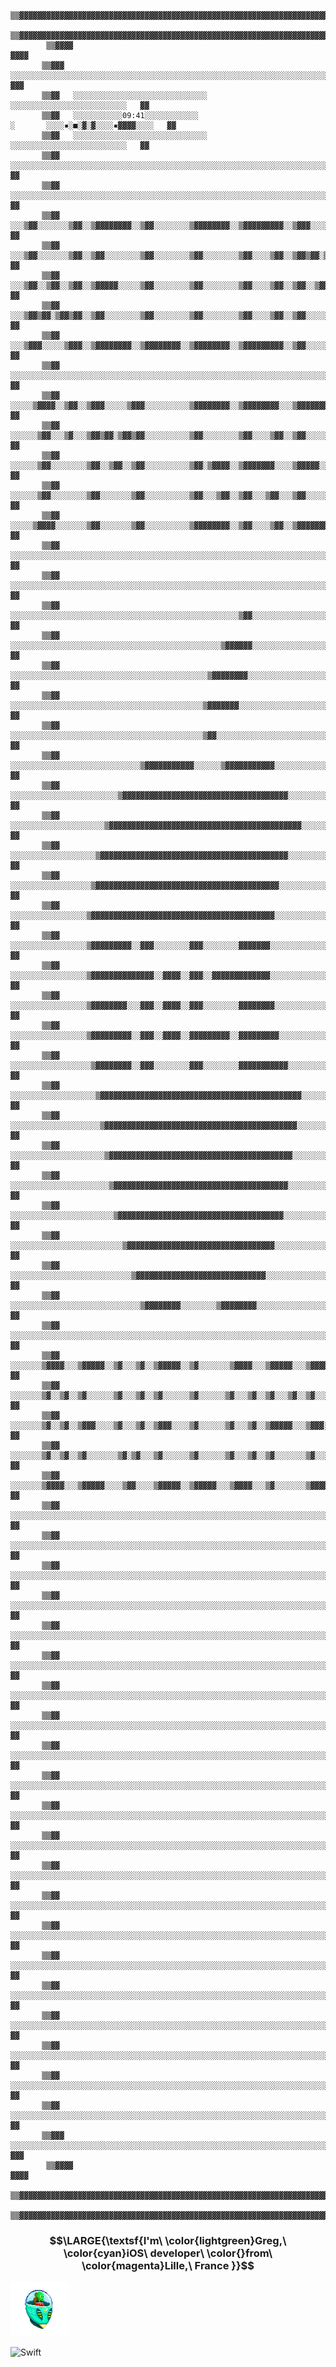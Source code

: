               
                   ▒▒▓▓▓▓▓▓▓▓▓▓▓▓▓▓▓▓▓▓▓▓▓▓▓▓▓▓▓▓▓▓▓▓▓▓▓▓▓▓▓▓▓▓▓▓▓▓▓▓▓▓▓▓▓▓▓▓▓▓▓▓▓▓▓▓▓▓▓▓▓▓▓▓▓▓▓▓▓▓▓▓▓▓▓▓
              ▒▒▓▓▓▓▓▓▓▓▓▓▓▓▓▓▓▓▓▓▓▓▓▓▓▓▓▓▓▓▓▓▓▓▓▓▓▓▓▓▓▓▓▓▓▓▓▓▓▓▓▓▓▓▓▓▓▓▓▓▓▓▓▓▓▓▓▓▓▓▓▓▓▓▓▓▓▓▓▓▓▓▓▓▓▓▓▓▓▓▓▓▓▓▓
            ▒▒▓▓▓▓                                                                                        ▓▓▓▓
           ▒▒▓▓▓   ░░░░░░░░░░░░░░░░░░░░░░░░░░░░░░░░░░░░░░░░░░░░░░░░░░░░░░░░░░░░░░░░░░░░░░░░░░░░░░░░░░░░░░   ▓▓▓
           ▒▒▓▓   ░░░░░░░░░░░░░░░░░░░░░░░░░░░░░░                                 ░░░░░░░░░░░░░░░░░░░░░░░░░░   ▓▓
           ▒▒▓▓   ░░░░░░░░░░░09:41░░░░░░░░░░░░                             ░       ░░░░▪░■░▓░▓░░░░▪▓▓▓▓░░░░   ▓▓
           ▒▒▓▓   ░░░░░░░░░░░░░░░░░░░░░░░░░░░░░░                                 ░░░░░░░░░░░░░░░░░░░░░░░░░░   ▓▓
           ▒▒▓▓   ░░░░░░░░░░░░░░░░░░░░░░░░░░░░░░░░░░░░░░░░░░░░░░░░░░░░░░░░░░░░░░░░░░░░░░░░░░░░░░░░░░░░░░░░░   ▓▓
           ▒▒▓▓   ░░░░░░░░░░░░░░░░░░░░░░░░░░░░░░░░░░░░░░░░░░░░░░░░░░░░░░░░░░░░░░░░░░░░░░░░░░░░░░░░░░░░░░░░░   ▓▓
           ▒▒▓▓   ░░░▒▓▓░░░░░░░▒▓▓░░▒▓▓▓▓▓▓▓▓░░▒▓▓░░░░░░░░▒▓▓▓▓▓▓▓▓░░▒▓▓▓▓▓▓▓▓▓░░▒▓▓▓░░░░░▒▓▓▓░░▒▓▓▓▓▓▓▓▓░░   ▓▓
           ▒▒▓▓   ░░░▒▓▓░░░░░░░▒▓▓░░▒▓▓░░░░░░░░▒▓▓░░░░░░░░▒▓▓░░░░░░░░▒▓▓░░░░▒▓▓░░▒▓▓▒▓▓░▒▓▓▒▓▓░░▒▓▓░░░░░░░░   ▓▓
           ▒▒▓▓   ░░░▒▓▓░░▒▓▓░░▒▓▓░░▒▓▓▓▓▓░░░░░▒▓▓░░░░░░░░▒▓▓░░░░░░░░▒▓▓░░░░▒▓▓░░▒▓▓░░▒▓▓░░▒▓▓░░▒▓▓▓▓▓░░░░░   ▓▓
           ▒▒▓▓   ░░░▒▓▓▒▓▓░▒▓▓▒▓▓░░▒▓▓░░░░░░░░▒▓▓░░░░░░░░▒▓▓░░░░░░░░▒▓▓░░░░▒▓▓░░▒▓▓░░░░░░░▒▓▓░░▒▓▓░░░░░░░░   ▓▓
           ▒▒▓▓   ░░░▒▓▓▓░░░░░▒▓▓▓░░▒▓▓▓▓▓▓▓▓░░▒▓▓▓▓▓▓▓▓░░▒▓▓▓▓▓▓▓▓░░▒▓▓▓▓▓▓▓▓▓░░▒▓▓░░░░░░░▒▓▓░░▒▓▓▓▓▓▓▓▓░░   ▓▓
           ▒▒▓▓   ░░░░░░░░░░░░░░░░░░░░░░░░░░░░░░░░░░░░░░░░░░░░░░░░░░░░░░░░░░░░░░░░░░░░░░░░░░░░░░░░░░░░░░░░░   ▓▓
           ▒▒▓▓   ░░░░░▒▓▓▓▓░░▒▓▓░░▒▓▓▓░░░░░▒▓▓▓░░░░░░░░░░▒▓▓▓▓▓▓▓▓░░▒▓▓▓▓▓▓▓▓░░░▒▓▓▓▓▓▓▓▓░░▒▓▓▓▓▓▓▓▓░░░░░░   ▓▓
           ▒▒▓▓   ░░░░░░▒▓▓░░░▒▓░░░▒▓▓▒▓▓░▒▓▓▒▓▓░░░░░░░░░░▒▓▓░░░░░░░░▒▓▓░░░░▒▓▓░░▒▓▓░░░░░░░░▒▓▓░░░░░░░░░░░░   ▓▓
           ▒▒▓▓   ░░░░░░▒▓▓░░░░░░░░▒▓▓░░▒▓▓░░▒▓▓░░░░░░░░░░▒▓▓░▒▓▓▓▓░░▒▓▓▓▓▓▓▓░░░░▒▓▓▓▓▓░░░░░▒▓▓░▒▓▓▓▓░░░░░░   ▓▓
           ▒▒▓▓   ░░░░░░▒▓▓░░░░░░░░▒▓▓░░░░░░░▒▓▓░░░░░░░░░░▒▓▓░░░▒▓▓░░▒▓▓░░░▒▓▓░░░▒▓▓░░░░░░░░▒▓▓░░░▒▓▓░░░░░░   ▓▓
           ▒▒▓▓   ░░░░░▒▓▓▓▓░░░░░░░▒▓▓░░░░░░░▒▓▓░░░░░░░░░░▒▓▓▓▓▓▓▓▓░░▒▓▓░░░░▒▓▓░░▒▓▓▓▓▓▓▓▓░░▒▓▓▓▓▓▓▓▓░░░░░░   ▓▓
           ▒▒▓▓   ░░░░░░░░░░░░░░░░░░░░░░░░░░░░░░░░░░░░░░░░░░░░░░░░░░░░░░░░░░░░░░░░░░░░░░░░░░░░░░░░░░░░░░░░░   ▓▓
           ▒▒▓▓   ░░░░░░░░░░░░░░░░░░░░░░░░░░░░░░░░░░░░░░░░░░░░░░░░░░░░░░░░░░░░░░░░░░░░░░░░░░░░░░░░░░░░░░░░░   ▓▓
           ▒▒▓▓   ░░░░░░░░░░░░░░░░░░░░░░░░░░░░░░░░░░░░░░░░░░░░░░░░░░░▒▓▓░░░░░░░░░░░░░░░░░░░░░░░░░░░░░░░░░░░   ▓▓
           ▒▒▓▓   ░░░░░░░░░░░░░░░░░░░░░░░░░░░░░░░░░░░░░░░░░░░░░░░▒▓▓▓▓▓▓░░░░░░░░░░░░░░░░░░░░░░░░░░░░░░░░░░░   ▓▓
           ▒▒▓▓   ░░░░░░░░░░░░░░░░░░░░░░░░░░░░░░░░░░░░░░░░░░░░▒▓▓▓▓▓▓▓▓░░░░░░░░░░░░░░░░░░░░░░░░░░░░░░░░░░░░   ▓▓
           ▒▒▓▓   ░░░░░░░░░░░░░░░░░░░░░░░░░░░░░░░░░░░░░░░░░░░▒▓▓▓▓▓▓▓░░░░░░░░░░░░░░░░░░░░░░░░░░░░░░░░░░░░░░   ▓▓
           ▒▒▓▓   ░░░░░░░░░░░░░░░░░░░░░░░░░░░░░░░░░░░░░░░░░░░▒▓▓░░░░░░░░░░░░░░░░░░░░░░░░░░░░░░░░░░░░░░░░░░░   ▓▓
           ▒▒▓▓   ░░░░░░░░░░░░░░░░░░░░░░░░░░░░░▒▓▓▓▓▓▓▓▓▓▓▓░░░░░░▒▓▓▓▓▓▓▓▓▓▓▓░░░░░░░░░░░░░░░░░░░░░░░░░░░░░░   ▓▓
           ▒▒▓▓   ░░░░░░░░░░░░░░░░░░░░░░░░▒▓▓▓▓▓▓▓▓▓▓▓▓▓▓▓▓▓▓▓▓▓▓▓▓▓▓▓▓▓▓▓▓▓▓▓▓▓░░░░░░░░░░░░░░░░░░░░░░░░░░░   ▓▓
           ▒▒▓▓   ░░░░░░░░░░░░░░░░░░░░░▒▓▓▓▓▓▓▓▓▓▓▓▓▓▓▓▓▓▓▓▓▓▓▓▓▓▓▓▓▓▓▓▓▓▓▓▓▓▓▓▓▓▓▓░░░░░░░░░░░░░░░░░░░░░░░░   ▓▓
           ▒▒▓▓   ░░░░░░░░░░░░░░░░░░░▒▓▓▓▓▓▓▓▓▓▓▓▓▓▓▓▓▓▓▓▓▓▓▓▓▓▓▓▓▓▓▓▓▓▓▓▓▓▓▓▓▓▓░░░░░░░░░░░░░░░░░░░░░░░░░░░   ▓▓
           ▒▒▓▓   ░░░░░░░░░░░░░░░░░░▒▓▓▓▓▓▓▓▓▓▓▓▓▓▓▓▓▓▓▓▓▓▓▓▓▓▓▓▓▓▓▓▓▓▓▓▓▓▓▓▓▓░░░░░░░░░░░░░░░░░░░░░░░░░░░░░   ▓▓
           ▒▒▓▓   ░░░░░░░░░░░░░░░░░▒▓▓▓▓▓▓▓▓▓▓▓▓▓▓▓▓▓▓▓▓▓▓▓▓▓▓▓▓▓▓▓▓▓▓▓▓▓▓▓▓▓░░░░░░░░░░░░░░░░░░░░░░░░░░░░░░   ▓▓
           ▒▒▓▓   ░░░░░░░░░░░░░░░░░▒▓▓▓▓▓▓▓▓▓░░▓▓▓░░░░░░░░▓▓▓░░░░░░░░▓▓▓▓▓▓▓░░░░░░░░░░░░░░░░░░░░░░░░░░░░░░░   ▓▓
           ▒▒▓▓   ░░░░░░░░░░░░░░░░░▒▓▓▓▓▓▓▓▓▓▓▓▓▓▓░░▓▓▓▓░░▓▓▓░░▓▓▓▓▓▓▓▓▓▓▓▓▓░░░░░░░░░░░░░░░░░░░░░░░░░░░░░░░   ▓▓
           ▒▒▓▓   ░░░░░░░░░░░░░░░░░▒▓▓▓▓▓▓▓▓░░░▓▓▓░░▓▓▓▓░░▓▓▓░░░░░░░░▓▓▓▓▓▓▓▓░░░░░░░░░░░░░░░░░░░░░░░░░░░░░░   ▓▓
           ▒▒▓▓   ░░░░░░░░░░░░░░░░░▒▓▓▓▓▓▓▓▓▓░░▓▓▓░░▓▓▓▓░░▓▓▓▓▓▓▓▓▓░░▓▓▓▓▓▓▓▓▓░░░░░░░░░░░░░░░░░░░░░░░░░░░░░   ▓▓
           ▒▒▓▓   ░░░░░░░░░░░░░░░░░░▒▓▓▓▓▓▓▓▓░░▓▓▓░░░░░░░░▓▓▓░░░░░░░░▓▓▓▓▓▓▓▓▓▓▓░░░░░░░░░░░░░░░░░░░░░░░░░░░   ▓▓
           ▒▒▓▓   ░░░░░░░░░░░░░░░░░░░▒▓▓▓▓▓▓▓▓▓▓▓▓▓▓▓▓▓▓▓▓▓▓▓▓▓▓▓▓▓▓▓▓▓▓▓▓▓▓▓▓▓▓▓▓▓░░░░░░░░░░░░░░░░░░░░░░░░   ▓▓
           ▒▒▓▓   ░░░░░░░░░░░░░░░░░░░░▒▓▓▓▓▓▓▓▓▓▓▓▓▓▓▓▓▓▓▓▓▓▓▓▓▓▓▓▓▓▓▓▓▓▓▓▓▓▓▓▓▓▓▓░░░░░░░░░░░░░░░░░░░░░░░░░   ▓▓
           ▒▒▓▓   ░░░░░░░░░░░░░░░░░░░░░▒▓▓▓▓▓▓▓▓▓▓▓▓▓▓▓▓▓▓▓▓▓▓▓▓▓▓▓▓▓▓▓▓▓▓▓▓▓▓▓▓▓░░░░░░░░░░░░░░░░░░░░░░░░░░   ▓▓
           ▒▒▓▓   ░░░░░░░░░░░░░░░░░░░░░░▒▓▓▓▓▓▓▓▓▓▓▓▓▓▓▓▓▓▓▓▓▓▓▓▓▓▓▓▓▓▓▓▓▓▓▓▓▓▓▓░░░░░░░░░░░░░░░░░░░░░░░░░░░   ▓▓
           ▒▒▓▓   ░░░░░░░░░░░░░░░░░░░░░░░▒▓▓▓▓▓▓▓▓▓▓▓▓▓▓▓▓▓▓▓▓▓▓▓▓▓▓▓▓▓▓▓▓▓▓▓▓▓░░░░░░░░░░░░░░░░░░░░░░░░░░░░   ▓▓
           ▒▒▓▓   ░░░░░░░░░░░░░░░░░░░░░░░░░▒▓▓▓▓▓▓▓▓▓▓▓▓▓▓▓▓▓▓▓▓▓▓▓▓▓▓▓▓▓▓▓▓▓░░░░░░░░░░░░░░░░░░░░░░░░░░░░░░   ▓▓
           ▒▒▓▓   ░░░░░░░░░░░░░░░░░░░░░░░░░░░▒▓▓▓▓▓▓▓▓▓▓▓▓▓▓▓▓▓▓▓▓▓▓▓▓▓▓▓▓▓░░░░░░░░░░░░░░░░░░░░░░░░░░░░░░░░   ▓▓
           ▒▒▓▓   ░░░░░░░░░░░░░░░░░░░░░░░░░░░░░▒▓▓▓▓▓▓▓▓░░░░░░░░▒▓▓▓▓▓▓▓▓░░░░░░░░░░░░░░░░░░░░░░░░░░░░░░░░░░   ▓▓
           ▒▒▓▓   ░░░░░░░░░░░░░░░░░░░░░░░░░░░░░░░░░░░░░░░░░░░░░░░░░░░░░░░░░░░░░░░░░░░░░░░░░░░░░░░░░░░░░░░░░   ▓▓
           ▒▒▓▓   ░░░░░░░▒▓▓▓▓░░░▒▓▓▓▓▓░░▒▓░░░▒▓░░▒▓▓▓▓▓░░▒▓░░░░░░░▒▓▓▓▓░░░▒▓▓▓▓▓░░░▒▓▓▓▓▓░░▒▓▓▓▓▓░░░░░░░░░   ▓▓
           ▒▒▓▓   ░░░░░░░▒▓░░▒▓░░▒▓░░░░░░▒▓░░░▒▓░░▒▓░░░░░░▒▓░░░░░░▒▓░░░▒▓░░▒▓░░░▒▓░░▒▓░░░░░░▒▓░░░▒▓░░░░░░░░   ▓▓
           ▒▒▓▓   ░░░░░░░▒▓░░▒▓░░▒▓▓▓░░░░▒▓░░░▒▓░░▒▓▓▓░░░░▒▓░░░░░░▒▓░░░▒▓░░▒▓▓▓▓▓░░░▒▓▓▓░░░░▒▓▓▓▓▓░░░░░░░░░   ▓▓
           ▒▒▓▓   ░░░░░░░▒▓░░▒▓░░▒▓░░░░░░░▒▓░▒▓░░░▒▓░░░░░░▒▓░░░░░░▒▓░░░▒▓░░▒▓░░░░░░░▒▓░░░░░░▒▓░▒▓░░░░░░░░░░   ▓▓
           ▒▒▓▓   ░░░░░░░▒▓▓▓▓░░░▒▓▓▓▓▓░░░░▒▓▓░░░░▒▓▓▓▓▓░░▒▓▓▓▓▓░░░▒▓▓▓▓░░░▒▓░░░░░░░▒▓▓▓▓▓░░▒▓░░░▒▓░░░░░░░░   ▓▓
           ▒▒▓▓   ░░░░░░░░░░░░░░░░░░░░░░░░░░░░░░░░░░░░░░░░░░░░░░░░░░░░░░░░░░░░░░░░░░░░░░░░░░░░░░░░░░░░░░░░░   ▓▓
           ▒▒▓▓   ░░░░░░░░░░░░░░░░░░░░░░░░░░░░░░░░░░░░░░░░░░░░░░░░░░░░░░░░░░░░░░░░░░░░░░░░░░░░░░░░░░░░░░░░░   ▓▓
           ▒▒▓▓   ░░░░░░░░░░░░░░░░░░░░░░░░░░░░░░░░░░░░░░░░░░░░░░░░░░░░░░░░░░░░░░░░░░░░░░░░░░░░░░░░░░░░░░░░░   ▓▓
           ▒▒▓▓   ░░░░░░░░░░░░░░░░░░░░░░░░░░░░░░░░░░░░░░░░░░░░░░░░░░░░░░░░░░░░░░░░░░░░░░░░░░░░░░░░░░░░░░░░░   ▓▓
           ▒▒▓▓   ░░░░░░░░░░░░░░░░░░░░░░░░░░░░░░░░░░░░░░░░░░░░░░░░░░░░░░░░░░░░░░░░░░░░░░░░░░░░░░░░░░░░░░░░░   ▓▓
           ▒▒▓▓   ░░░░░░░░░░░░░░░░░░░░░░░░░░░░░░░░░░░░░░░░░░░░░░░░░░░░░░░░░░░░░░░░░░░░░░░░░░░░░░░░░░░░░░░░░   ▓▓
           ▒▒▓▓   ░░░░░░░░░░░░░░░░░░░░░░░░░░░░░░░░░░░░░░░░░░░░░░░░░░░░░░░░░░░░░░░░░░░░░░░░░░░░░░░░░░░░░░░░░   ▓▓
           ▒▒▓▓   ░░░░░░░░░░░░░░░░░░░░░░░░░░░░░░░░░░░░░░░░░░░░░░░░░░░░░░░░░░░░░░░░░░░░░░░░░░░░░░░░░░░░░░░░░   ▓▓
           ▒▒▓▓   ░░░░░░░░░░░░░░░░░░░░░░░░░░░░░░░░░░░░░░░░░░░░░░░░░░░░░░░░░░░░░░░░░░░░░░░░░░░░░░░░░░░░░░░░░   ▓▓
           ▒▒▓▓   ░░░░░░░░░░░░░░░░░░░░░░░░░░░░░░░░░░░░░░░░░░░░░░░░░░░░░░░░░░░░░░░░░░░░░░░░░░░░░░░░░░░░░░░░░   ▓▓
           ▒▒▓▓   ░░░░░░░░░░░░░░░░░░░░░░░░░░░░░░░░░░░░░░░░░░░░░░░░░░░░░░░░░░░░░░░░░░░░░░░░░░░░░░░░░░░░░░░░░   ▓▓
           ▒▒▓▓   ░░░░░░░░░░░░░░░░░░░░░░░░░░░░░░░░░░░░░░░░░░░░░░░░░░░░░░░░░░░░░░░░░░░░░░░░░░░░░░░░░░░░░░░░░   ▓▓
           ▒▒▓▓   ░░░░░░░░░░░░░░░░░░░░░░░░░░░░░░░░░░░░░░░░░░░░░░░░░░░░░░░░░░░░░░░░░░░░░░░░░░░░░░░░░░░░░░░░░   ▓▓
           ▒▒▓▓   ░░░░░░░░░░░░░░░░░░░░░░░░░░░░░░░░░░░░░░░░░░░░░░░░░░░░░░░░░░░░░░░░░░░░░░░░░░░░░░░░░░░░░░░░░   ▓▓
           ▒▒▓▓   ░░░░░░░░░░░░░░░░░░░░░░░░░░░░░░░░░░░░░░░░░░░░░░░░░░░░░░░░░░░░░░░░░░░░░░░░░░░░░░░░░░░░░░░░░   ▓▓
           ▒▒▓▓   ░░░░░░░░░░░░░░░░░░░░░░░░░░░░░░░░░░░░░░░░░░░░░░░░░░░░░░░░░░░░░░░░░░░░░░░░░░░░░░░░░░░░░░░░░   ▓▓
           ▒▒▓▓   ░░░░░░░░░░░░░░░░░░░░░░░░░░░░░░░░░░░░░░░░░░░░░░░░░░░░░░░░░░░░░░░░░░░░░░░░░░░░░░░░░░░░░░░░░   ▓▓
           ▒▒▓▓   ░░░░░░░░░░░░░░░░░░░░░░░░░░░░░░░░░░░░░░░░░░░░░░░░░░░░░░░░░░░░░░░░░░░░░░░░░░░░░░░░░░░░░░░░░   ▓▓
           ▒▒▓▓   ░░░░░░░░░░░░░░░░░░░░░░░░░░░░░░░░░░░░░░░░░░░░░░░░░░░░░░░░░░░░░░░░░░░░░░░░░░░░░░░░░░░░░░░░░   ▓▓
           ▒▒▓▓   ░░░░░░░░░░░░░░░░░░░░░░░░░░░░░░░░░░░░░░░░░░░░░░░░░░░░░░░░░░░░░░░░░░░░░░░░░░░░░░░░░░░░░░░░░   ▓▓
           ▒▒▓▓   ░░░░░░░░░░░░░░░░░░░░░░░░░░░░░░░░░░░░░░░░░░░░░░░░░░░░░░░░░░░░░░░░░░░░░░░░░░░░░░░░░░░░░░░░░   ▓▓
           ▒▒▓▓▓   ░░░░░░░░░░░░░░░░░░░░░░░░░░░░░░░░░░░░░░░░░░░░░░░░░░░░░░░░░░░░░░░░░░░░░░░░░░░░░░░░░░░░░░   ▓▓▓
            ▒▒▓▓▓▓                                                                                        ▓▓▓▓
              ▒▒▓▓▓▓▓▓▓▓▓▓▓▓▓▓▓▓▓▓▓▓▓▓▓▓▓▓▓▓▓▓▓▓▓▓▓▓▓▓▓▓▓▓▓▓▓▓▓▓▓▓▓▓▓▓▓▓▓▓▓▓▓▓▓▓▓▓▓▓▓▓▓▓▓▓▓▓▓▓▓▓▓▓▓▓▓▓▓▓▓▓▓▓▓
                   ▒▒▓▓▓▓▓▓▓▓▓▓▓▓▓▓▓▓▓▓▓▓▓▓▓▓▓▓▓▓▓▓▓▓▓▓▓▓▓▓▓▓▓▓▓▓▓▓▓▓▓▓▓▓▓▓▓▓▓▓▓▓▓▓▓▓▓▓▓▓▓▓▓▓▓▓▓▓▓▓▓▓▓▓▓▓
                      
### $$\LARGE{\textsf{I'm\ \color{lightgreen}Greg,\ \color{cyan}iOS\ developer\ \color{}from\ \color{magenta}Lille,\ France }}$$ 

![cover](https://github.com/GregDeveaux/GregDeveaux/blob/main/images/alien.png)

![Swift](https://camo.githubusercontent.com/6b29fc09b27c0dad87cc593ce1908c4c7e3f33e820a3ede572d5e388cb1e7b6b/68747470733a2f2f696d672e736869656c64732e696f2f62616467652f2d53776966742d3030303f266c6f676f3d5377696674)
